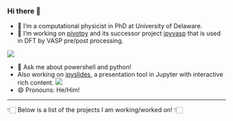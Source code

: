### Hi there 👋

- 🔭 I’m a computational physicist in PhD at University of Delaware. 
- 🌱 I’m working on [pivotpy](https://github.com/massgh/pivotpy) and its successor project [ipyvasp](https://github.com/massgh/ipyvasp) that is used in DFT by VASP pre/post processing. 

![](https://github.com/massgh/massgh/blob/master/pivotpy.png)

- 💬 Ask me about powershell and python! 
- Also working on [ipyslides](https://github.com/massgh/ipyslides), a presentation tool in Jupyter with interactive rich content.
![](https://github.com/massgh/massgh/blob/master/slides.jpg)
- 😄 Pronouns: He/Him! 

----
👇🏻 Below is a list of the projects I am working/worked on! 👇🏻 
